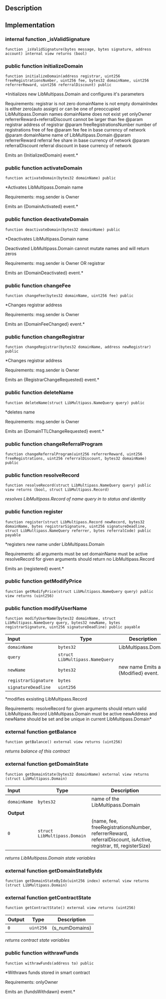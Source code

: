 
# 
## Description

## Implementation

### internal function _isValidSignature

```solidity
function _isValidSignature(bytes message, bytes signature, address account) internal view returns (bool) 
```

### public function initializeDomain

```solidity
function initializeDomain(address registrar, uint256 freeRegistrationsNumber, uint256 fee, bytes32 domainName, uint256 referrerReward, uint256 referralDiscount) public 
```

*Initializes new LibMultipass.Domain and configures it's parameters

Requirements:
 registrar is not zero
 domainName is not empty
 domainIndex is either zero(auto assign) or can be one of preoccupied LibMultipass.Domain names
 domainName does not exist yet
 onlyOwner
 referrerReward+referralDiscount cannot be larger than fee
 @param registrar address of registrar
 @param freeRegistrationsNumber number of registrations free of fee
 @param fee fee in base currency of network
 @param domainName name of LibMultipass.Domain
 @param referrerReward referral fee share in base currency of network
 @param referralDiscount referral discount in base currency of network

 Emits an {InitializedDomain} event.*
### public function activateDomain

```solidity
function activateDomain(bytes32 domainName) public 
```

*Activates LibMultipass.Domain name

Requirements:
 msg.sender is Owner

 Emits an {DomainActivated} event.*
### public function deactivateDomain

```solidity
function deactivateDomain(bytes32 domainName) public 
```

*Deactivates LibMultipass.Domain name

Deactivated LibMultipass.Domain cannot mutate names and will return zeros

Requirements:
 msg.sender is Owner OR registrar

 Emits an {DomainDeactivated} event.*
### public function changeFee

```solidity
function changeFee(bytes32 domainName, uint256 fee) public 
```

*Changes registrar address

Requirements:
 msg.sender is Owner

 Emits an {DomainFeeChanged} event.*
### public function changeRegistrar

```solidity
function changeRegistrar(bytes32 domainName, address newRegistrar) public 
```

*Changes registrar address

Requirements:
 msg.sender is Owner

 Emits an {RegistrarChangeRequested} event.*
### public function deleteName

```solidity
function deleteName(struct LibMultipass.NameQuery query) public 
```

*deletes name

Requirements:
 msg.sender is Owner

 Emits an {DomainTTLChangeRequested} event.*
### public function changeReferralProgram

```solidity
function changeReferralProgram(uint256 referrerReward, uint256 freeRegistrations, uint256 referralDiscount, bytes32 domainName) public 
```

### public function resolveRecord

```solidity
function resolveRecord(struct LibMultipass.NameQuery query) public view returns (bool, struct LibMultipass.Record) 
```

*resolves LibMultipass.Record of name query in to status and identity*
### public function register

```solidity
function register(struct LibMultipass.Record newRecord, bytes32 domainName, bytes registrarSignature, uint256 signatureDeadline, struct LibMultipass.NameQuery referrer, bytes referralCode) public payable 
```

*registers new name under LibMultipass.Domain

Requirements:
 all arguments must be set
 domainName must be active
resolveRecord for given arguments should return no LibMultipass.Record

 Emits an {registered} event.*
### public function getModifyPrice

```solidity
function getModifyPrice(struct LibMultipass.NameQuery query) public view returns (uint256) 
```

### public function modifyUserName

```solidity
function modifyUserName(bytes32 domainName, struct LibMultipass.NameQuery query, bytes32 newName, bytes registrarSignature, uint256 signatureDeadline) public payable 
```

| Input | Type | Description |
|:----- | ---- | ----------- |
| `domainName` | `bytes32` | LibMultipass.Domain |
| `query` | `struct LibMultipass.NameQuery` |  |
| `newName` | `bytes32` | new name  Emits an {Modified} event. |
| `registrarSignature` | `bytes` |  |
| `signatureDeadline` | `uint256` |  |

*modifies exsisting LibMultipass.Record

Requirements:
resolveRecord for given arguments should return valid LibMultipass.Record
LibMultipass.Domain must be active
newAddress and newName should be set and be unique in current LibMultipass.Domain*
### external function getBalance

```solidity
function getBalance() external view returns (uint256) 
```

*returns balance of this contract*
### external function getDomainState

```solidity
function getDomainState(bytes32 domainName) external view returns (struct LibMultipass.Domain) 
```

| Input | Type | Description |
|:----- | ---- | ----------- |
| `domainName` | `bytes32` | name of the LibMultipass.Domain |
| **Output** | |
|  `0`  | `struct LibMultipass.Domain` | (name,       fee,       freeRegistrationsNumber,        referrerReward,        referralDiscount,        isActive,        registrar,        ttl,         registerSize) |

*returns LibMultipass.Domain state variables*
### external function getDomainStateByIdx

```solidity
function getDomainStateByIdx(uint256 index) external view returns (struct LibMultipass.Domain) 
```

### external function getContractState

```solidity
function getContractState() external view returns (uint256) 
```

| Output | Type | Description |
| ------ | ---- | ----------- |
|  `0`  | `uint256` | (s_numDomains) |

*returns contract state variables*
### public function withrawFunds

```solidity
function withrawFunds(address to) public 
```

*Withraws funds stored in smart contract

Requirements:
 onlyOwner

 Emits an {fundsWithdawn} event.*
<!--CONTRACT_END-->

